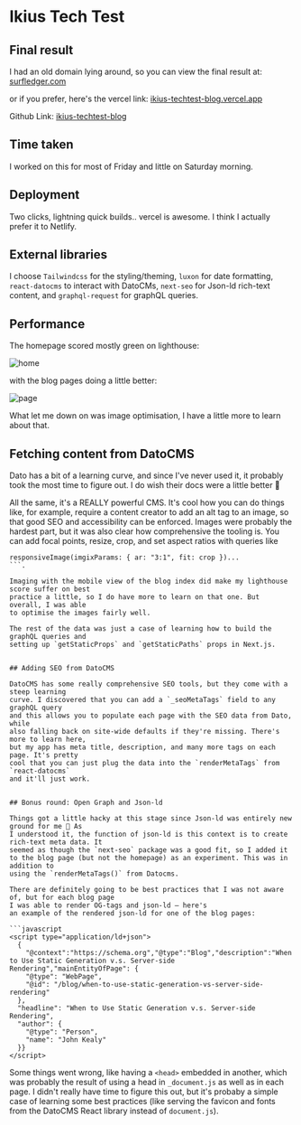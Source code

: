 # Ikius Tech Test


## Final result

I had an old domain lying around, so you can view the final result at:
[surfledger.com](https://www.surfledger.com/)

or if you prefer, here's the vercel link:
[ikius-techtest-blog.vercel.app](https://ikius-techtest-blog.vercel.app)

Github Link:
[ikius-techtest-blog](https://github.com/johnckealy/ikius-techtest-blog/blob/main/README.md)


## Time taken
I worked on this for most of Friday and little on Saturday morning.


## Deployment

Two clicks, lightning quick builds.. vercel is awesome. I think I actually prefer it
to Netlify.


## External libraries

I choose `Tailwindcss` for the styling/theming, `luxon` for date formatting, `react-datocms`
to interact with DatoCMs, `next-seo` for Json-ld rich-text content, and `graphql-request`
for graphQL queries.


## Performance

The homepage scored mostly green on lighthouse:

![home](https://user-images.githubusercontent.com/43955976/189484230-fd1e1310-665a-4418-a174-d6e791412623.png)



with the blog pages doing a little better:

![page](https://user-images.githubusercontent.com/43955976/189484287-4799fde7-83da-408b-b32f-03fc47cb115d.png)

What let me down on was image optimisation, I have a little more to learn about that.


## Fetching content from DatoCMS

Dato has a bit of a learning curve, and since I've never used it, it probably
took the most time to figure out. I do wish their docs were a little better 🤨

All the same, it's a REALLY powerful CMS. It's cool how you can do things like,
for example, require a content creator to add an alt tag to an image, so that
good SEO and accessibility can be enforced. Images were probably the hardest part, but
it was also clear how comprehensive the tooling is. You can add focal points, resize, crop,
and set aspect ratios with queries like
```
responsiveImage(imgixParams: { ar: "3:1", fit: crop })...
```.

Imaging with the mobile view of the blog index did make my lighthouse score suffer on best
practice a little, so I do have more to learn on that one. But overall, I was able
to optimise the images fairly well.

The rest of the data was just a case of learning how to build the graphQL queries and
setting up `getStaticProps` and `getStaticPaths` props in Next.js.


## Adding SEO from DatoCMS

DatoCMS has some really comprehensive SEO tools, but they come with a steep learning
curve. I discovered that you can add a `_seoMetaTags` field to any graphQL query
and this allows you to populate each page with the SEO data from Dato, while
also falling back on site-wide defaults if they're missing. There's more to learn here,
but my app has meta title, description, and many more tags on each page. It's pretty
cool that you can just plug the data into the `renderMetaTags` from `react-datocms`
and it'll just work.


## Bonus round: Open Graph and Json-ld

Things got a little hacky at this stage since Json-ld was entirely new ground for me 🤔 As
I understood it, the function of json-ld is this context is to create rich-text meta data. It
seemed as though the `next-seo` package was a good fit, so I added it
to the blog page (but not the homepage) as an experiment. This was in addition to
using the `renderMetaTags()` from Datocms.

There are definitely going to be best practices that I was not aware of, but for each blog page
I was able to render OG-tags and json-ld – here's
an example of the rendered json-ld for one of the blog pages:

```javascript
<script type="application/ld+json">
  {
    "@context":"https://schema.org","@type":"Blog","description":"When to Use Static Generation v.s. Server-side Rendering","mainEntityOfPage": {
    "@type": "WebPage",
    "@id": "/blog/when-to-use-static-generation-vs-server-side-rendering"
  },
  "headline": "When to Use Static Generation v.s. Server-side Rendering",
  "author": {
    "@type": "Person",
    "name": "John Kealy"
  }}
</script>
```

Some things went wrong, like having a `<head>` embedded in another, which was probably the result
of using a head in `_document.js` as well as in each page. I didn't really have time to figure this
out, but it's probaby a simple case of learning some best practices (like serving the favicon
and fonts from the DatoCMS React library instead of `document.js`).
